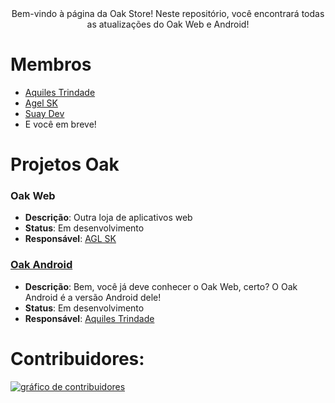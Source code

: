 <div align="center">
   Bem-vindo à página da Oak Store!
   Neste repositório, você encontrará todas as atualizações do Oak Web e Android!
</div>

# Membros

- [Aquiles Trindade](https://github.com/aquilesTrindade)
- [Agel SK](https://github.com/aglsk)
- [Suay Dev](https://github.com/devsuay)
- E você em breve!

# Projetos Oak

### Oak Web
- **Descrição**: Outra loja de aplicativos web
- **Status**: Em desenvolvimento 
- **Responsável**: [AGL SK](https://github.com/aglsk)

### [Oak Android](https://github.com/aquilesTrindade/Oak-Android)
- **Descrição**: Bem, você já deve conhecer o Oak Web, certo? O Oak Android é a versão Android dele!
- **Status**: Em desenvolvimento 
- **Responsável**: [Aquiles Trindade](https://github.com/aquilesTrindade)

# Contribuidores:

<a href="https://github.com/aglsk/Oak-Web/graphs/contributors">
  <img alt="gráfico de contribuidores" src="https://contrib.rocks/image?repo=aglsk/Oak-Web" />
</a>
